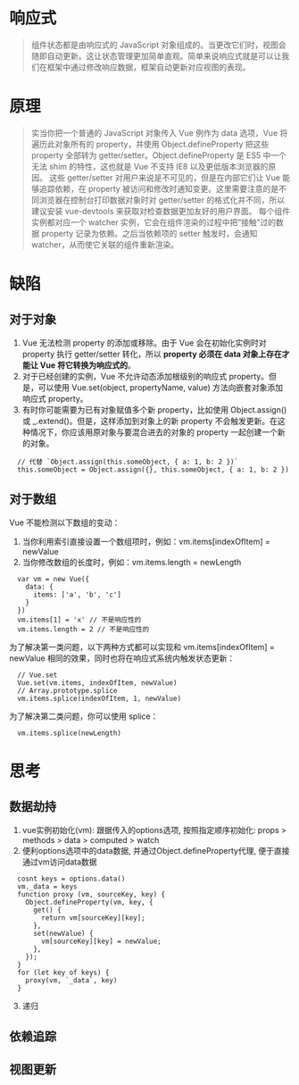 # 响应式

> 组件状态都是由响应式的 JavaScript 对象组成的。当更改它们时，视图会随即自动更新。这让状态管理更加简单直观。简单来说响应式就是可以让我们在框架中通过修改响应数据，框架自动更新对应视图的表现。

# 原理
> 实当你把一个普通的 JavaScript 对象传入 Vue 例作为 data 选项，Vue 将遍历此对象所有的 property，并使用 Object.defineProperty 把这些 property 全部转为 getter/setter。Object.defineProperty 是 ES5 中一个无法 shim 的特性，这也就是 Vue 不支持 IE8 以及更低版本浏览器的原因。
这些 getter/setter 对用户来说是不可见的，但是在内部它们让 Vue 能够追踪依赖，在 property 被访问和修改时通知变更。这里需要注意的是不同浏览器在控制台打印数据对象时对 getter/setter 的格式化并不同，所以建议安装 vue-devtools 来获取对检查数据更加友好的用户界面。
每个组件实例都对应一个 watcher 实例，它会在组件渲染的过程中把“接触”过的数据 property 记录为依赖。之后当依赖项的 setter 触发时，会通知 watcher，从而使它关联的组件重新渲染。

# 缺陷

## 对于对象
1. Vue 无法检测 property 的添加或移除。由于 Vue 会在初始化实例时对 property 执行 getter/setter 转化，所以 **property 必须在 data 对象上存在才能让 Vue 将它转换为响应式的**。
2. 对于已经创建的实例，Vue 不允许动态添加根级别的响应式 property。但是，可以使用 Vue.set(object, propertyName, value) 方法向嵌套对象添加响应式 property。
3. 有时你可能需要为已有对象赋值多个新 property，比如使用 Object.assign() 或 _.extend()。但是，这样添加到对象上的新 property 不会触发更新。在这种情况下，你应该用原对象与要混合进去的对象的 property 一起创建一个新的对象。
```
  // 代替 `Object.assign(this.someObject, { a: 1, b: 2 })`
  this.someObject = Object.assign({}, this.someObject, { a: 1, b: 2 })
```

## 对于数组
Vue 不能检测以下数组的变动：
1. 当你利用索引直接设置一个数组项时，例如：vm.items[indexOfItem] = newValue
2. 当你修改数组的长度时，例如：vm.items.length = newLength
```
  var vm = new Vue({
    data: {
      items: ['a', 'b', 'c']
    }
  })
  vm.items[1] = 'x' // 不是响应性的
  vm.items.length = 2 // 不是响应性的
```
为了解决第一类问题，以下两种方式都可以实现和 vm.items[indexOfItem] = newValue 相同的效果，同时也将在响应式系统内触发状态更新：
```
  // Vue.set
  Vue.set(vm.items, indexOfItem, newValue)
  // Array.prototype.splice
  vm.items.splice(indexOfItem, 1, newValue)
```
为了解决第二类问题，你可以使用 splice：
```
  vm.items.splice(newLength)
```

# 思考

## 数据劫持
1. vue实例初始化(vm): 跟据传入的options选项, 按照指定顺序初始化: props > methods > data > computed > watch
2. 便利options选项中的data数据, 并通过Object.defineProperty代理, 便于直接通过vm访问data数据
  ```
    cosnt keys = options.data()
    vm._data = keys
    function proxy (vm, sourceKey, key) {
      Object.defineProperty(vm, key, {
        get() {
          return vm[sourceKey][key];
        },
        set(newValue) {
          vm[sourceKey][key] = newValue;
        },
      });
    }
    for (let key of keys) {
      proxy(vm, `_data`, key)
    }
  ```
3. 递归


## 依赖追踪

## 视图更新








